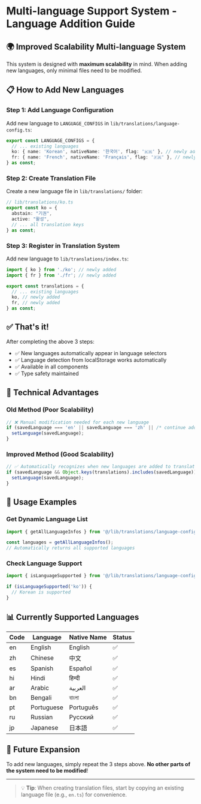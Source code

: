 # Multi-language Support System - Language Addition Guide

## 🌍 Improved Scalability Multi-language System

This system is designed with **maximum scalability** in mind. When adding new languages, only minimal files need to be modified.

## 📋 How to Add New Languages

### Step 1: Add Language Configuration
Add new language to `LANGUAGE_CONFIGS` in `lib/translations/language-config.ts`:

```typescript
export const LANGUAGE_CONFIGS = {
  // ... existing languages
  ko: { name: 'Korean', nativeName: '한국어', flag: '🇰🇷' }, // newly added
  fr: { name: 'French', nativeName: 'Français', flag: '🇫🇷' }, // newly added
} as const;
```

### Step 2: Create Translation File
Create a new language file in `lib/translations/` folder:

```typescript
// lib/translations/ko.ts
export const ko = {
  abstain: "기권",
  active: "활성",
  // ... all translation keys
} as const;
```

### Step 3: Register in Translation System
Add new language to `lib/translations/index.ts`:

```typescript
import { ko } from './ko'; // newly added
import { fr } from './fr'; // newly added

export const translations = {
  // ... existing languages
  ko, // newly added
  fr, // newly added
} as const;
```

## ✅ That's it!

After completing the above 3 steps:
- ✅ New languages automatically appear in language selectors
- ✅ Language detection from localStorage works automatically
- ✅ Available in all components
- ✅ Type safety maintained

## 🔧 Technical Advantages

### Old Method (Poor Scalability)
```typescript
// ❌ Manual modification needed for each new language
if (savedLanguage === 'en' || savedLanguage === 'zh' || /* continue adding... */) {
  setLanguage(savedLanguage);
}
```

### Improved Method (Good Scalability)
```typescript
// ✅ Automatically recognizes when new languages are added to translations
if (savedLanguage && Object.keys(translations).includes(savedLanguage)) {
  setLanguage(savedLanguage);
}
```

## 🎯 Usage Examples

### Get Dynamic Language List
```typescript
import { getAllLanguageInfos } from '@/lib/translations/language-config';

const languages = getAllLanguageInfos();
// Automatically returns all supported languages
```

### Check Language Support
```typescript
import { isLanguageSupported } from '@/lib/translations/language-config';

if (isLanguageSupported('ko')) {
  // Korean is supported
}
```

## 📊 Currently Supported Languages

| Code | Language | Native Name | Status |
|------|----------|-------------|--------|
| en | English | English | ✅ |
| zh | Chinese | 中文 | ✅ |
| es | Spanish | Español | ✅ |
| hi | Hindi | हिन्दी | ✅ |
| ar | Arabic | العربية | ✅ |
| bn | Bengali | বাংলা | ✅ |
| pt | Portuguese | Português | ✅ |
| ru | Russian | Русский | ✅ |
| jp | Japanese | 日本語 | ✅ |

## 🚀 Future Expansion

To add new languages, simply repeat the 3 steps above. 
**No other parts of the system need to be modified**!

---

> 💡 **Tip**: When creating translation files, start by copying an existing language file (e.g., `en.ts`) for convenience. 
